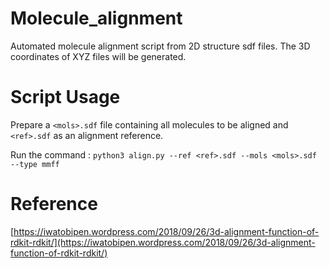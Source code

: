 # Molecule_alignment
Automated molecule alignment script from 2D structure sdf files. The 3D coordinates of XYZ files will be generated.

# Script Usage

Prepare a `<mols>.sdf` file containing all molecules to be aligned and `<ref>.sdf` as an alignment reference.

Run the command : `python3 align.py --ref <ref>.sdf --mols <mols>.sdf --type mmff`

# Reference

[https://iwatobipen.wordpress.com/2018/09/26/3d-alignment-function-of-rdkit-rdkit/](https://iwatobipen.wordpress.com/2018/09/26/3d-alignment-function-of-rdkit-rdkit/)
